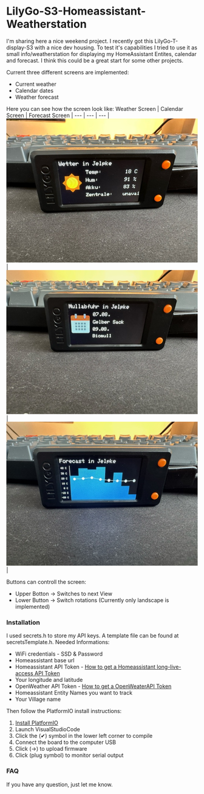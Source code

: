 # LilyGo-S3-Homeassistant-Weatherstation

I'm sharing here a nice weekend project. I recently got this LilyGo-T-display-S3 with a nice dev housing. To test it's capabilities I tried to use it as small info/weatherstation for displaying my HomeAssistant Entites, calendar and forecast. 
I think this could be a great start for some other projects. 

Current three different screens are implemented:
- Current weather
- Calendar dates
- Weather forecast

Here you can see how the screen look like: 
Weather Screen | Calendar Screen | Forecast Screen |
--- | --- | --- |
![WeatherScreen](exampleImages/weatherScreen.jpeg) | ![GarbageScreen](exampleImages/garbageScreen.jpeg) | ![ForecastScreen](exampleImages/forecastScreen.jpeg)|

Buttons can controll the screen:
- Upper Botton -> Switches to next View
- Lower Button -> Switch rotations (Currently only landscape is implemented)

### Installation

I used secrets.h to store my API keys. A template file can be found at secretsTemplate.h. 
Needed Informations:
- WiFi credentials - SSD & Password
- Homeassistant base url
- Homeassistant API Token - [How to get a Homeassistant long-live-access API Token](https://community.home-assistant.io/t/how-to-get-long-lived-access-token/162159)
- Your longitude and latitude
- OpenWeather API Token - [How to get a OpenWeaterAPI Token](https://docs.openweather.co.uk/appid)
- Homeassistant Entity Names you want to track
- Your Village name

Then follow the PlatformIO install instructions:

1. [Install PlatformIO](https://platformio.org/install)
2. Launch VisualStudioCode
2. Click the (✔) symbol in the lower left corner to compile
3. Connect the board to the computer USB
4. Click (→) to upload firmware
5. Click (plug symbol) to monitor serial output


### FAQ 
If you have any question, just let me know. 